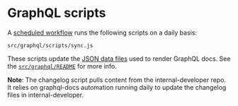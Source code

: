 # GraphQL scripts

A [scheduled workflow](../../../.github/workflows/sync-graphql.yml) runs the following
scripts on a daily basis:
```
src/graphql/scripts/sync.js
```
These scripts update the [JSON data files](src/graphql/data) used to
render GraphQL docs. See the [`src/graphql/README`](../../src/graphql/README.md)
for more info.

**Note**: The changelog script pulls content from the internal-developer repo. It relies on graphql-docs automation running daily to update the changelog files in internal-developer.
